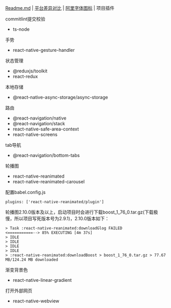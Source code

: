 [Readme.md](../README.md) | [平台差异对比](./difference.md) | [阿里字体图标](./iconfont.md) | 项目插件

commitlint提交校验

* ts-node

手势

* react-native-gesture-handler

状态管理

* @reduxjs/toolkit
* react-redux

本地存储

* @react-native-async-storage/async-storage

路由

* @react-navigation/native
* @react-navigation/stack
* react-native-safe-area-context
* react-native-screens

tab导航

* @react-navigation/bottom-tabs

轮播图

* react-native-reanimated
* react-native-reanimated-carousel

配置babel.config.js
```
plugins: ['react-native-reanimated/plugin']
```

轮播图2.10.0版本及以上，启动项目时会进行下载boost_1_76_0.tar.gz(下载极慢，所以项目写死版本号为2.9.1)，2.10.0版本如下：

```
> Task :react-native-reanimated:downloadGlog FAILED
<===========--> 85% EXECUTING [4m 37s]
> IDLE
> IDLE
> IDLE
> IDLE
> :react-native-reanimated:downloadBoost > boost_1_76_0.tar.gz > 77.67 MB/124.24 MB downloaded
```

渐变背景色

* react-native-linear-gradient

打开外部网页

* react-native-webview
